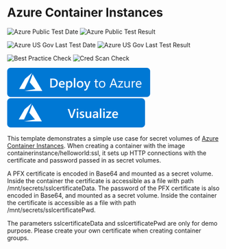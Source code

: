 # Azure Container Instances

![Azure Public Test Date](https://azurequickstartsservice.blob.core.windows.net/badges/201-aci-linuxcontainer-volume-secret/PublicLastTestDate.svg)
![Azure Public Test Result](https://azurequickstartsservice.blob.core.windows.net/badges/201-aci-linuxcontainer-volume-secret/PublicDeployment.svg)

![Azure US Gov Last Test Date](https://azurequickstartsservice.blob.core.windows.net/badges/201-aci-linuxcontainer-volume-secret/FairfaxLastTestDate.svg)
![Azure US Gov Last Test Result](https://azurequickstartsservice.blob.core.windows.net/badges/201-aci-linuxcontainer-volume-secret/FairfaxDeployment.svg)

![Best Practice Check](https://azurequickstartsservice.blob.core.windows.net/badges/201-aci-linuxcontainer-volume-secret/BestPracticeResult.svg)
![Cred Scan Check](https://azurequickstartsservice.blob.core.windows.net/badges/201-aci-linuxcontainer-volume-secret/CredScanResult.svg)

[![Deploy To Azure](https://raw.githubusercontent.com/Azure/azure-quickstart-templates/master/1-CONTRIBUTION-GUIDE/images/deploytoazure.svg?sanitize=true)](https://portal.azure.com/#create/Microsoft.Template/uri/https%3A%2F%2Fraw.githubusercontent.com%2FAzure%2Fazure-quickstart-templates%2Fmaster%2F201-aci-linuxcontainer-volume-secret%2Fazuredeploy.json)
[![Visualize](https://raw.githubusercontent.com/Azure/azure-quickstart-templates/master/1-CONTRIBUTION-GUIDE/images/visualizebutton.svg?sanitize=true)](http://armviz.io/#/?load=https%3A%2F%2Fraw.githubusercontent.com%2FAzure%2Fazure-quickstart-templates%2Fmaster%2F201-aci-linuxcontainer-volume-secret%2Fazuredeploy.json)

This template demonstrates a simple use case for secret volumes of
[Azure Container Instances](https://docs.microsoft.com/en-us/azure/container-instances/).
When creating a container with the image containerinstance/helloworld:ssl, it
sets up HTTP connections with the certificate and password passed in as secret
volumes.

A PFX certificate is encoded in Base64 and mounted as a secret volume. Inside
the container the certificate is accessible as a file with path
/mnt/secrets/sslcertificateData. The password of the PFX certificate is also
encoded in Base64, and mounted as a secret volume. Inside the container the
certificate is accessible as a file with path /mnt/secrets/sslcertificatePwd.

The parameters sslcertificateData and sslcertificatePwd are only for demo
purpose. Please create your own certificate when creating container groups.
